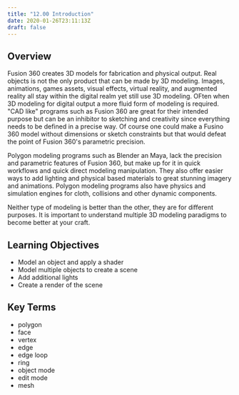```yaml
---
title: "12.00 Introduction"
date: 2020-01-26T23:11:13Z
draft: false
---
```


## Overview

Fusion 360 creates 3D models for fabrication and physical output. Real objects is not the only product that can be made by 3D modeling. Images, animations, games assets, visual effects, virtual reality, and augmented reality all stay within the digital realm yet still use 3D modeling. OFten when 3D modeling for digital output a more fluid form of modeling is required. "CAD like" programs such as Fusion 360 are great for their intended purpose but can be an inhibitor to sketching and creativity since everything needs to be defined in a precise way. Of course one could make a Fusino 360 model without dimensions or sketch constraints but that would defeat the point of Fusion 360's parametric precision.

Polygon modeling programs such as Blender an Maya, lack the precision and parametric features of Fusion 360, but make up for it in quick workflows and quick direct modeling manipulation. They also offer easier ways to add lighting and physical based materials to great stunning imagery and animations. Polygon modeling programs also have physics and simulation engines for cloth, collisions and other dynamic components.

Neither type of modeling is better than the other, they are for different purposes. It is important to understand multiple 3D modeling paradigms to become better at your craft.

## Learning Objectives

- Model an object and apply a shader
- Model multiple objects to create a scene
- Add additional lights
- Create a render of the scene

## Key Terms

- polygon
- face
- vertex
- edge
- edge loop
- ring
- object mode
- edit mode
- mesh
